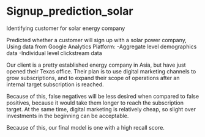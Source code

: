 # Signup_prediction_solar
 Identifying customer for solar energy company

Predicted whether a customer will sign up with a solar power company, Using data from Google Analytics Platform:
    -Aggregate level demographics data
    -Individual level clickstream data
    
Our client is a pretty established energy company in Asia, but have just opened their Texas office. Their plan is to use digital marketing channels to grow subscriptions, and to expand their scope of operations after an internal target subscription is reached. 

Because of this, false negatives will be less desired when compared to false positives, because it would take them longer to reach the subscription target. At the same time, digital marketing is relatively cheap, so slight over investments in the beginning can be acceptable.

Because of this, our final model is one with a high recall score.